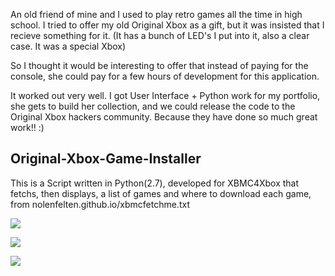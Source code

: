 An old friend of mine and I used to play retro games all the time in high school.
I tried to offer my old Original Xbox as a gift, but it was insisted that I recieve something for it. (It has a bunch of LED's I put into it, also a clear case. It was a special Xbox)

So I thought it would be interesting to offer that instead of paying for the console, she could pay for a few hours of development for this application. 

It worked out very well. I got User Interface + Python work for my portfolio, she gets to build her collection, and we could release the code to the Original Xbox hackers community. Because they have done so much great work!! :)

<h2>Original-Xbox-Game-Installer</h2>

This is a Script written in Python(2.7), developed for XBMC4Xbox that fetchs, then displays, a list of games and where to download each game, from nolenfelten.github.io/xbmcfetchme.txt

<p><img src=http://i.imgur.com/jl82oRD.png></p>
<p><img src=http://i.imgur.com/KgKsN7O.png></p>
<p><img src=http://i.imgur.com/3TFOfrh.png></p>
